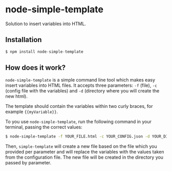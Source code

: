 # node-simple-template
Solution to insert variables into HTML.

## Installation
```js
$ npm install node-simple-template
```

## How does it work?
`node-simple-template` is a simple command line tool which makes easy insert variables into HTML files.
It accepts three parameters: `-f` (file), `-c` (config file with the variables) and `-d` (directory where you will create the new html).

The template should contain the variables within two curly braces, for example `{{myVariable}}`.

To you use `node-simple-template`, run the following command in your terminal, passing the correct values:

```bash
$ node-simple-template -f YOUR_FILE.html -c YOUR_CONFIG.json -d YOUR_DIST
```

Then, `simple-template` will create a new file based on the file which you provided per parameter and will replace the variables with the values taken from the configuration file. The new file will be created in the directory you passed by parameter.
